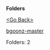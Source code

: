**Folders**

[&lt;Go Back&gt;](../right.html)

[bgoonz-master](bgoonz-master/right.html)

Folders: 2
